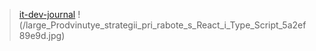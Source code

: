> [it-dev-journal](https://it-dev-journal.ru/)
!(/large_Prodvinutye_strategii_pri_rabote_s_React_i_Type_Script_5a2ef89e9d.jpg)
